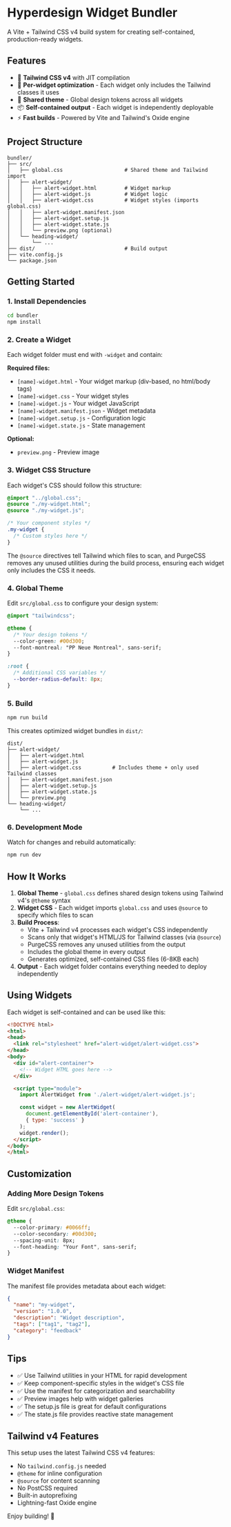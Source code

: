 # Hyperdesign Widget Bundler

A Vite + Tailwind CSS v4 build system for creating self-contained, production-ready widgets.

## Features

- 🎨 **Tailwind CSS v4** with JIT compilation
- 🎯 **Per-widget optimization** - Each widget only includes the Tailwind classes it uses
- 🔧 **Shared theme** - Global design tokens across all widgets
- 📦 **Self-contained output** - Each widget is independently deployable
- ⚡ **Fast builds** - Powered by Vite and Tailwind's Oxide engine

## Project Structure

```
bundler/
├── src/
│   ├── global.css                    # Shared theme and Tailwind import
│   ├── alert-widget/
│   │   ├── alert-widget.html         # Widget markup
│   │   ├── alert-widget.js           # Widget logic
│   │   ├── alert-widget.css          # Widget styles (imports global.css)
│   │   ├── alert-widget.manifest.json
│   │   ├── alert-widget.setup.js
│   │   ├── alert-widget.state.js
│   │   └── preview.png (optional)
│   └── heading-widget/
│       └── ...
├── dist/                             # Build output
├── vite.config.js
└── package.json
```

## Getting Started

### 1. Install Dependencies

```bash
cd bundler
npm install
```

### 2. Create a Widget

Each widget folder must end with `-widget` and contain:

**Required files:**
- `[name]-widget.html` - Your widget markup (div-based, no html/body tags)
- `[name]-widget.css` - Your widget styles
- `[name]-widget.js` - Your widget JavaScript
- `[name]-widget.manifest.json` - Widget metadata
- `[name]-widget.setup.js` - Configuration logic
- `[name]-widget.state.js` - State management

**Optional:**
- `preview.png` - Preview image

### 3. Widget CSS Structure

Each widget's CSS should follow this structure:

```css
@import "../global.css";
@source "./my-widget.html";
@source "./my-widget.js";

/* Your component styles */
.my-widget {
  /* Custom styles here */
}
```

The `@source` directives tell Tailwind which files to scan, and PurgeCSS removes any unused utilities during the build process, ensuring each widget only includes the CSS it needs.

### 4. Global Theme

Edit `src/global.css` to configure your design system:

```css
@import "tailwindcss";

@theme {
  /* Your design tokens */
  --color-green: #00d300;
  --font-montreal: "PP Neue Montreal", sans-serif;
}

:root {
  /* Additional CSS variables */
  --border-radius-default: 8px;
}
```

### 5. Build

```bash
npm run build
```

This creates optimized widget bundles in `dist/`:

```
dist/
├── alert-widget/
│   ├── alert-widget.html
│   ├── alert-widget.js
│   ├── alert-widget.css          # Includes theme + only used Tailwind classes
│   ├── alert-widget.manifest.json
│   ├── alert-widget.setup.js
│   ├── alert-widget.state.js
│   └── preview.png
└── heading-widget/
    └── ...
```

### 6. Development Mode

Watch for changes and rebuild automatically:

```bash
npm run dev
```

## How It Works

1. **Global Theme** - `global.css` defines shared design tokens using Tailwind v4's `@theme` syntax
2. **Widget CSS** - Each widget imports `global.css` and uses `@source` to specify which files to scan
3. **Build Process**:
   - Vite + Tailwind v4 processes each widget's CSS independently
   - Scans only that widget's HTML/JS for Tailwind classes (via `@source`)
   - PurgeCSS removes any unused utilities from the output
   - Includes the global theme in every output
   - Generates optimized, self-contained CSS files (6-8KB each)
4. **Output** - Each widget folder contains everything needed to deploy independently

## Using Widgets

Each widget is self-contained and can be used like this:

```html
<!DOCTYPE html>
<html>
<head>
  <link rel="stylesheet" href="alert-widget/alert-widget.css">
</head>
<body>
  <div id="alert-container">
    <!-- Widget HTML goes here -->
  </div>

  <script type="module">
    import AlertWidget from './alert-widget/alert-widget.js';

    const widget = new AlertWidget(
      document.getElementById('alert-container'),
      { type: 'success' }
    );
    widget.render();
  </script>
</body>
</html>
```

## Customization

### Adding More Design Tokens

Edit `src/global.css`:

```css
@theme {
  --color-primary: #0066ff;
  --color-secondary: #00d300;
  --spacing-unit: 8px;
  --font-heading: "Your Font", sans-serif;
}
```

### Widget Manifest

The manifest file provides metadata about each widget:

```json
{
  "name": "my-widget",
  "version": "1.0.0",
  "description": "Widget description",
  "tags": ["tag1", "tag2"],
  "category": "feedback"
}
```

## Tips

- ✅ Use Tailwind utilities in your HTML for rapid development
- ✅ Keep component-specific styles in the widget's CSS file
- ✅ Use the manifest for categorization and searchability
- ✅ Preview images help with widget galleries
- ✅ The setup.js file is great for default configurations
- ✅ The state.js file provides reactive state management

## Tailwind v4 Features

This setup uses the latest Tailwind CSS v4 features:
- No `tailwind.config.js` needed
- `@theme` for inline configuration
- `@source` for content scanning
- No PostCSS required
- Built-in autoprefixing
- Lightning-fast Oxide engine

Enjoy building! 🚀

